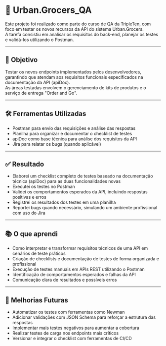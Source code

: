 # 🧪 Urban.Grocers_QA

Este projeto foi realizado como parte do curso de QA da TripleTen, com foco em testar os novos recursos da API do sistema Urban.Grocers.  
A tarefa consistiu em analisar os requisitos do back-end, planejar os testes e validá-los utilizando o Postman.

---

## 🎯 Objetivo

Testar os novos endpoints implementados pelos desenvolvedores, garantindo que atendam aos requisitos funcionais especificados na documentação da API (apiDoc).  
As áreas testadas envolvem o gerenciamento de kits de produtos e o serviço de entrega "Order and Go".

---

## 🛠️ Ferramentas Utilizadas

- Postman para envio das requisições e análise das respostas  
- Planilha para organizar e documentar o checklist de testes  
- apiDoc como base técnica para análise dos requisitos da API  
- Jira para relatar os bugs (quando aplicável)

---

## ✅ Resultado

- Elaborei um checklist completo de testes baseado na documentação técnica (apiDoc) para as duas funcionalidades novas  
- Executei os testes no Postman  
- Validei os comportamentos esperados da API, incluindo respostas positivas e erros  
- Registrei os resultados dos testes em uma planilha  
- Reportei bugs quando necessário, simulando um ambiente profissional com uso do Jira

---

## 📚 O que aprendi

- Como interpretar e transformar requisitos técnicos de uma API em cenários de teste práticos  
- Criação de checklists e documentação de testes de forma organizada e profissional  
- Execução de testes manuais em APIs REST utilizando o Postman  
- Identificação de comportamentos esperados e falhas da API  
- Comunicação clara de resultados e possíveis erros

---

## 🚀 Melhorias Futuras

- Automatizar os testes com ferramentas como Newman  
- Adicionar validações com JSON Schema para reforçar a estrutura das respostas  
- Implementar mais testes negativos para aumentar a cobertura  
- Realizar testes de carga nos endpoints mais críticos  
- Versionar e integrar o checklist com ferramentas de CI/CD


